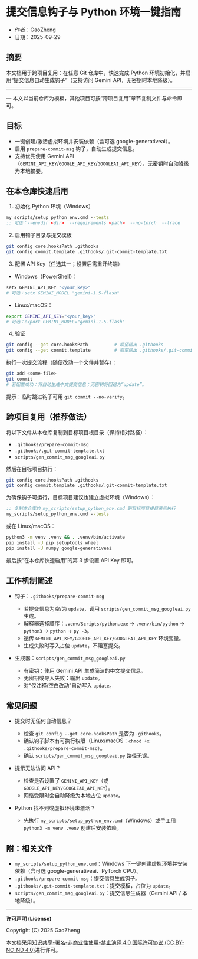 # 提交信息钩子与 Python 环境一键指南

- 作者：GaoZheng
- 日期：2025-09-29

## 摘要
本文档用于跨项目复用：在任意 Git 仓库中，快速完成 Python 环境初始化，并启用“提交信息自动生成钩子”（支持访问 Gemini API，无密钥时本地降级）。

---

— 本文以当前仓库为模板，其他项目可按“跨项目复用”章节复制文件与命令即可。

## 目标

- 一键创建/激活虚拟环境并安装依赖（含可选 google-generativeai）。
- 启用 `prepare-commit-msg` 钩子，自动生成提交信息。
- 支持优先使用 Gemini API（`GEMINI_API_KEY`/`GOOGLE_API_KEY`/`GOOGLEAI_API_KEY`），无密钥时自动降级为本地摘要。

## 在本仓库快速启用

1) 初始化 Python 环境（Windows）

```bat
my_scripts/setup_python_env.cmd --tests
:: 可选：--envdir <dir>  --requirements <path>  --no-torch  --trace
```

2) 启用钩子目录与提交模板

```bash
git config core.hooksPath .githooks
git config commit.template .githooks/.git-commit-template.txt
```

3) 配置 API Key（任选其一；设置后需重开终端）

- Windows（PowerShell）：

```powershell
setx GEMINI_API_KEY "<your_key>"
# 可选：setx GEMINI_MODEL "gemini-1.5-flash"
```

- Linux/macOS：

```bash
export GEMINI_API_KEY="<your_key>"
# 可选：export GEMINI_MODEL="gemini-1.5-flash"
```

4) 验证

```bash
git config --get core.hooksPath          # 期望输出 .githooks
git config --get commit.template         # 期望输出 .githooks/.git-commit-template.txt
```

执行一次提交流程（随便改动一个文件并暂存）：

```bash
git add <some-file>
git commit
# 若配置成功：将自动生成中文提交信息；无密钥将回退为“update”。
```

提示：临时跳过钩子可用 `git commit --no-verify`。

## 跨项目复用（推荐做法）

将以下文件从本仓库复制到目标项目根目录（保持相对路径）：

- `.githooks/prepare-commit-msg`
- `.githooks/.git-commit-template.txt`
- `scripts/gen_commit_msg_googleai.py`

然后在目标项目执行：

```bash
git config core.hooksPath .githooks
git config commit.template .githooks/.git-commit-template.txt
```

为确保钩子可运行，目标项目建议也建立虚拟环境（Windows）：

```bat
:: 复制本仓库的 my_scripts/setup_python_env.cmd 到目标项目根目录后执行
my_scripts/setup_python_env.cmd --tests
```

或在 Linux/macOS：

```bash
python3 -m venv .venv && . .venv/bin/activate
pip install -U pip setuptools wheel
pip install -U numpy google-generativeai
```

最后按“在本仓库快速启用”的第 3 步设置 API Key 即可。

## 工作机制简述

- 钩子：`.githooks/prepare-commit-msg`
  - 若提交信息为空/为 `update`，调用 `scripts/gen_commit_msg_googleai.py` 生成。
  - 解释器选择顺序：`.venv/Scripts/python.exe` → `.venv/bin/python` → `python3` → `python` → `py -3`。
  - 透传 `GEMINI_API_KEY/GOOGLE_API_KEY/GOOGLEAI_API_KEY` 环境变量。
  - 生成失败时写入占位 `update`，不阻塞提交。

- 生成器：`scripts/gen_commit_msg_googleai.py`
  - 有密钥：使用 Gemini API 生成简洁的中文提交信息。
  - 无密钥或导入失败：输出 `update`。
  - 对“仅注释/空白改动”自动写入 `update`。

## 常见问题

- 提交时无任何自动信息？
  - 检查 `git config --get core.hooksPath` 是否为 `.githooks`。
  - 确认钩子脚本有可执行权限（Linux/macOS：`chmod +x .githooks/prepare-commit-msg`）。
  - 确认 `scripts/gen_commit_msg_googleai.py` 路径无误。

- 提示无法访问 API？
  - 检查是否设置了 `GEMINI_API_KEY`（或 `GOOGLE_API_KEY/GOOGLEAI_API_KEY`）。
  - 网络受限时会自动降级为本地占位 `update`。

- Python 找不到或虚拟环境未激活？
  - 先执行 `my_scripts/setup_python_env.cmd`（Windows）或手工用 `python3 -m venv .venv` 创建后安装依赖。

## 附：相关文件

- `my_scripts/setup_python_env.cmd`：Windows 下一键创建虚拟环境并安装依赖（含可选 google-generativeai、PyTorch CPU）。
- `.githooks/prepare-commit-msg`：提交信息生成钩子。
- `.githooks/.git-commit-template.txt`：提交模板，占位为 `update`。
- `scripts/gen_commit_msg_googleai.py`：提交信息生成器（Gemini API / 本地降级）。

---
**许可声明 (License)**

Copyright (C) 2025 GaoZheng

本文档采用[知识共享-署名-非商业性使用-禁止演绎 4.0 国际许可协议 (CC BY-NC-ND 4.0)](https://creativecommons.org/licenses/by-nc-nd/4.0/deed.zh-Hans)进行许可。
